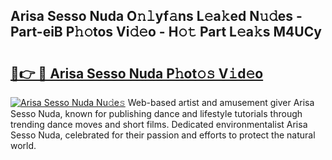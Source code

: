 ## Arisa Sesso Nuda O𝚗𝚕yf𝚊ns L𝚎a𝚔ed N𝚞𝚍es - Part-eiB P𝚑𝚘tos Vi𝚍𝚎o - H𝚘𝚝 Part L𝚎a𝚔s M4UCy

# <h2><a href="http://kfc0u2.oniu.top/?m=Arisa+Sesso+Nuda">🔗👉 🔴 Arisa Sesso Nuda P𝚑ot𝚘𝚜 V𝚒d𝚎o</a></h2>

[![Arisa Sesso Nuda Nu𝚍e𝚜](https://i.imgur.com/0qMVB7G.gif)](http://kfc0u2.oniu.top/?m=Arisa+Sesso+Nuda)
Web-based artist and amusement giver Arisa Sesso Nuda, known for publishing dance and lifestyle tutorials through trending dance moves and short films. Dedicated environmentalist Arisa Sesso Nuda, celebrated for their passion and efforts to protect the natural world.  
